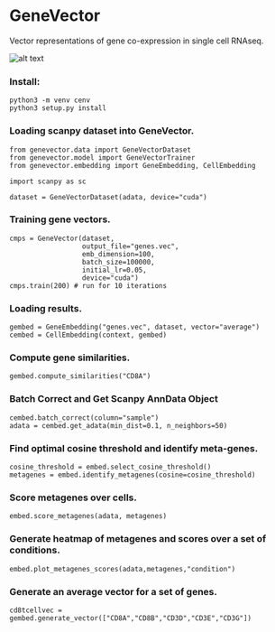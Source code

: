 # GeneVector
Vector representations of gene co-expression in single cell RNAseq.

![alt text](https://github.com/nceglia/genevector/blob/main/data/framework.png?raw=true)


### Install:
```
python3 -m venv cenv
python3 setup.py install
```

### Loading scanpy dataset into GeneVector.
```
from genevector.data import GeneVectorDataset
from genevector.model import GeneVectorTrainer
from genevector.embedding import GeneEmbedding, CellEmbedding

import scanpy as sc

dataset = GeneVectorDataset(adata, device="cuda")
```

### Training gene vectors.
```
cmps = GeneVector(dataset,
                  output_file="genes.vec",
                  emb_dimension=100,
                  batch_size=100000,
                  initial_lr=0.05,
                  device="cuda")
cmps.train(200) # run for 10 iterations
```

### Loading results.
```
gembed = GeneEmbedding("genes.vec", dataset, vector="average")
cembed = CellEmbedding(context, gembed)
```

### Compute gene similarities.
```
gembed.compute_similarities("CD8A")
```

### Batch Correct and Get Scanpy AnnData Object
```
cembed.batch_correct(column="sample")
adata = cembed.get_adata(min_dist=0.1, n_neighbors=50)
```

### Find optimal cosine threshold and identify meta-genes.
```
cosine_threshold = embed.select_cosine_threshold()
metagenes = embed.identify_metagenes(cosine=cosine_threshold)
```

### Score metagenes over cells.
```
embed.score_metagenes(adata, metagenes)
```

### Generate heatmap of metagenes and scores over a set of conditions.
```
embed.plot_metagenes_scores(adata,metagenes,"condition")
```

### Generate an average vector for a set of genes.
```
cd8tcellvec = gembed.generate_vector(["CD8A","CD8B","CD3D","CD3E","CD3G"])
```







